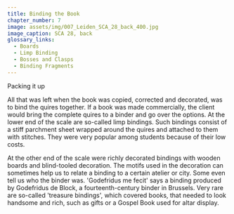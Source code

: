 ```yaml
---
title: Binding the Book
chapter_number: 7
image: assets/img/007_Leiden_SCA_28_back_400.jpg
image_caption: SCA 28, back
glossary_links:
  - Boards
  - Limp Binding
  - Bosses and Clasps
  - Binding Fragments
---
```


Packing it up

All that was left when the book was copied, corrected and decorated, was
to bind the quires together. If a book was made commercially, the client
would bring the complete quires to a binder and go over the options. At
the lower end of the scale are so-called limp bindings. Such bindings
consist of a stiff parchment sheet wrapped around the quires and
attached to them with stitches. They were very popular among students
because of their low costs.

At the other end of the scale were richly decorated bindings with wooden
boards and blind-tooled decoration. The motifs used in the decoration
can sometimes help us to relate a binding to a certain atelier or city.
Some even tell us who the binder was. 'Godefridus me fecit' says a
binding produced by Godefridus de Block, a fourteenth-century binder in
Brussels. Very rare are so-called 'treasure bindings', which covered
books, that needed to look handsome and rich, such as gifts or a Gospel
Book used for altar display.
